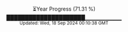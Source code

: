 <p align="center">
⏳Year Progress (71.31 %)<br>
█████████████████████▁▁▁▁▁▁▁▁▁ <br>
<sub>Updated: Wed, 18 Sep 2024 00:10:38 GMT</sub>
</p>

